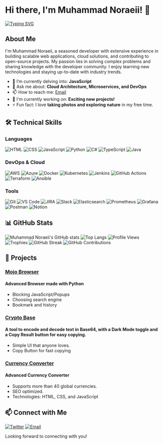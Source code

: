 # Hi there, I'm Muhammad Noraeii! 👋

[![Typing SVG](https://readme-typing-svg.demolab.com?font=Fira+Code&pause=1000&color=F70000&background=0E00FF00&width=435&lines=Hello;Hola;Bonjour;Hallo;Ciao;%E4%BD%A0%E5%A5%BD+;%E3%81%93%E3%82%93%E3%81%AB%E3%81%A1%E3%81%AF+;%EC%95%88%EB%85%95%ED%95%98%EC%84%B8%EC%9A%94+;%D9%85%D8%B1%D8%AD%D8%A8%D8%A7+;%D8%B3%D9%84%D8%A7%D9%85;Merhaba;%E0%A4%A8%E0%A4%AE%E0%A4%B8%E0%A5%8D%E0%A4%A4%E0%A5%87+;Ol%C3%A1;%CE%93%CE%B5%CE%B9%CE%B1+%CF%83%CE%B1%CF%82;Hej)](https://git.io/typing-svg)

## About Me

I'm Muhammad Noraeii, a seasoned developer with extensive experience in building scalable web applications, cloud solutions, and contributing to open-source projects. My passion lies in solving complex problems and sharing knowledge with the developer community. I enjoy learning new technologies and staying up-to-date with industry trends.

- 🌱 I’m currently delving into: **JavaScript**
- 💬 Ask me about: **Cloud Architecture, Microservices, and DevOps**
- 📫 How to reach me: [Email](mailto:Muhammad.Noraeii@gmail.com)
- 🔭 I'm currently working on: **Exciting new projects!**
- ⚡ Fun fact: I love **taking photos and exploring nature** in my free time.

## 🛠️ Technical Skills

### Languages
![HTML](https://img.shields.io/badge/HTML-E34F26?style=for-the-badge&logo=html5&logoColor=white)
![CSS](https://img.shields.io/badge/CSS-1572B6?style=for-the-badge&logo=css3&logoColor=white)
![JavaScript](https://img.shields.io/badge/JavaScript-F7DF1E?style=for-the-badge&logo=javascript&logoColor=black)
![Python](https://img.shields.io/badge/Python-3776AB?style=for-the-badge&logo=python&logoColor=white)
![C#](https://img.shields.io/badge/C%23-239120?style=for-the-badge&logo=c-sharp&logoColor=white)
![TypeScript](https://img.shields.io/badge/TypeScript-007ACC?style=for-the-badge&logo=typescript&logoColor=white)
![Java](https://img.shields.io/badge/Java-007396?style=for-the-badge&logo=java&logoColor=white)

### DevOps & Cloud
![AWS](https://img.shields.io/badge/AWS-232F3E?style=for-the-badge&logo=amazon-aws&logoColor=white)
![Azure](https://img.shields.io/badge/Azure-0078D4?style=for-the-badge&logo=microsoft-azure&logoColor=white)
![Docker](https://img.shields.io/badge/Docker-2496ED?style=for-the-badge&logo=docker&logoColor=white)
![Kubernetes](https://img.shields.io/badge/Kubernetes-326CE5?style=for-the-badge&logo=kubernetes&logoColor=white)
![Jenkins](https://img.shields.io/badge/Jenkins-D24939?style=for-the-badge&logo=jenkins&logoColor=white)
![GitHub Actions](https://img.shields.io/badge/GitHub_Actions-2088FF?style=for-the-badge&logo=github-actions&logoColor=white)
![Terraform](https://img.shields.io/badge/Terraform-7B42BC?style=for-the-badge&logo=terraform&logoColor=white)
![Ansible](https://img.shields.io/badge/Ansible-EE0000?style=for-the-badge&logo=ansible&logoColor=white)

### Tools
![Git](https://img.shields.io/badge/Git-F05032?style=for-the-badge&logo=git&logoColor=white)
![VS Code](https://img.shields.io/badge/VS%20Code-0078D4?style=for-the-badge&logo=visual-studio-code&logoColor=white)
![JIRA](https://img.shields.io/badge/JIRA-0052CC?style=for-the-badge&logo=jira&logoColor=white)
![Slack](https://img.shields.io/badge/Slack-4A154B?style=for-the-badge&logo=slack&logoColor=white)
![Elasticsearch](https://img.shields.io/badge/Elasticsearch-005571?style=for-the-badge&logo=elasticsearch&logoColor=white)
![Prometheus](https://img.shields.io/badge/Prometheus-E6522C?style=for-the-badge&logo=prometheus&logoColor=white)
![Grafana](https://img.shields.io/badge/Grafana-F46800?style=for-the-badge&logo=grafana&logoColor=white)
![Postman](https://img.shields.io/badge/Postman-FF6C37?style=for-the-badge&logo=postman&logoColor=white)
![Notion](https://img.shields.io/badge/Notion-000000?style=for-the-badge&logo=notion&logoColor=white)

## 📊 GitHub Stats

![Muhammad Noraeii's GitHub stats](https://github-readme-stats.vercel.app/api?username=Muhammad-Noraeii&show_icons=true&theme=default)
![Top Langs](https://github-readme-stats.vercel.app/api/top-langs/?username=Muhammad-Noraeii&layout=compact&theme=default)
![Profile Views](https://komarev.com/ghpvc/?username=Muhammad-Noraeii&color=blue)
![Trophies](https://github-profile-trophy.vercel.app/?username=Muhammad-Noraeii&theme=default)
![GitHub Streak](https://github-readme-streak-stats.herokuapp.com/?user=Muhammad-Noraeii&theme=default)
![GitHub Contributions](https://github-readme-stats.vercel.app/api?username=Muhammad-Noraeii&count_private=true&show_icons=true&theme=default)

## 🚀 Projects

### [Mojo Browser](https://github.com/Muhammad-Noraeii/Mojo-Browser)
#### Advanced Browser made with Python
- Blocking JavaScript/Popups
- Choosing search engine
- Bookmark and history

### [Crypto Base](https://github.com/Muhammad-Noraeii/CryptoBase)
#### A tool to encode and decode text in Base64, with a Dark Mode toggle and a Copy Result button for easy copying.
- Simple UI that anyone loves.
- Copy Button for fast copying

### [Currency Converter](https://github.com/Muhammad-Noraeii/CurrencyConverter)
#### Advanced Currency Converter 
- Supports more than 40 global currencies.
- SEO optimized.
- Technologies: HTML, CSS, and JavaScript

## 📫 Connect with Me

[![Twitter](https://img.shields.io/badge/Twitter-1DA1F2?style=for-the-badge&logo=twitter&logoColor=white)](https://x.com/MNoraeii)
[![Email](https://img.shields.io/badge/Email-D14836?style=for-the-badge&logo=gmail&logoColor=white)](mailto:Muhammad.Noraeii@gmail.com)

Looking forward to connecting with you!
